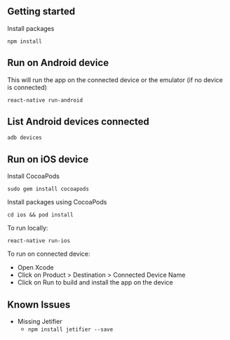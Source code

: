 ## Getting started
Install packages
```
npm install
```

## Run on Android device
This will run the app on the connected device or the emulator (if no device is connected)
```
react-native run-android
```

## List Android devices connected
```
adb devices
```

## Run on iOS device
Install CocoaPods
```
sudo gem install cocoapods
```

Install packages using CocoaPods
```
cd ios && pod install
```

To run locally:
```
react-native run-ios
```

To run on connected device:
* Open Xcode
* Click on Product > Destination > Connected Device Name
* Click on Run to build and install the app on the device

## Known Issues
* Missing Jetifier
    * ``` npm install jetifier --save ```